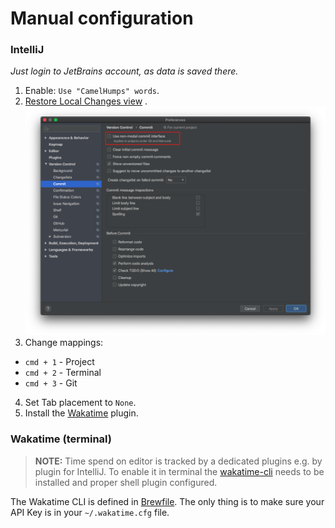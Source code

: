 # Manual configuration

### IntelliJ

_Just login to JetBrains account, as data is saved there._

1. Enable: `Use "CamelHumps" words`.
2. [Restore Local Changes view](https://coderedirect.com/questions/498036/cant-find-git-local-changes-in-intellij-idea-2020-1)
   .
   ![](local-changes.png)
3. Change mappings:
  - `cmd + 1` - Project
  - `cmd + 2` - Terminal
  - `cmd + 3` - Git
4. Set Tab placement to `None`.
5. Install the [Wakatime](https://wakatime.com/intellij-idea) plugin.

### Wakatime (terminal)

> **NOTE:** Time spend on editor is tracked by a dedicated plugins e.g. by plugin for IntelliJ. To enable it in terminal
the [wakatime-cli](https://github.com/wakatime/wakatime-cli) needs to be installed and proper shell plugin configured.

The Wakatime CLI is defined in [Brewfile](../Brewfile). The only thing is to make sure your API Key is in
your `~/.wakatime.cfg` file.
